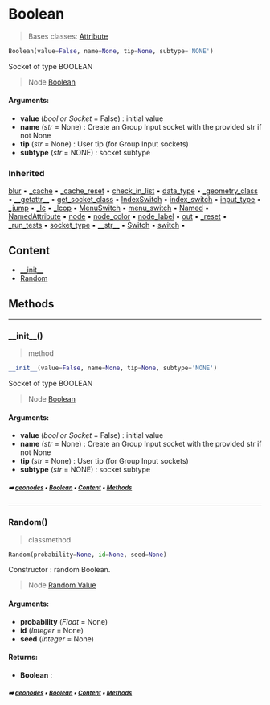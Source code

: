 # Boolean

> Bases classes: [Attribute](attribute.md#attribute)

``` python
Boolean(value=False, name=None, tip=None, subtype='NONE')
```

Socket of type BOOLEAN

> Node [Boolean](https://docs.blender.org/manual/en/latest/modeling/geometry_nodes/input/constant/boolean.html)

#### Arguments:
- **value** (_bool or Socket_ = False) : initial value
- **name** (_str_ = None) : Create an Group Input socket with the provided str if not None
- **tip** (_str_ = None) : User tip (for Group Input sockets)
- **subtype** (_str_ = NONE) : socket subtype

### Inherited

[blur](socket.md#blur) :black_small_square: [\_cache](nodecache.md#_cache) :black_small_square: [\_cache_reset](nodecache.md#_cache_reset) :black_small_square: [check_in_list](socket.md#check_in_list) :black_small_square: [data_type](socket.md#data_type) :black_small_square: [\_geometry_class](socket.md#_geometry_class) :black_small_square: [\_\_getattr__](socket.md#__getattr__) :black_small_square: [get_socket_class](socket.md#get_socket_class) :black_small_square: [IndexSwitch](socket.md#indexswitch) :black_small_square: [index_switch](socket.md#index_switch) :black_small_square: [input_type](socket.md#input_type) :black_small_square: [\_jump](socket.md#_jump) :black_small_square: [\_lc](socket.md#_lc) :black_small_square: [\_lcop](socket.md#_lcop) :black_small_square: [MenuSwitch](socket.md#menuswitch) :black_small_square: [menu_switch](socket.md#menu_switch) :black_small_square: [Named](attribute.md#named) :black_small_square: [NamedAttribute](attribute.md#namedattribute) :black_small_square: [node](socket.md#node) :black_small_square: [node_color](socket.md#node_color) :black_small_square: [node_label](socket.md#node_label) :black_small_square: [out](socket.md#out) :black_small_square: [\_reset](socket.md#_reset) :black_small_square: [\_run_tests](socket.md#_run_tests) :black_small_square: [socket_type](socket.md#socket_type) :black_small_square: [\_\_str__](socket.md#__str__) :black_small_square: [Switch](socket.md#switch) :black_small_square: [switch](socket.md#switch) :black_small_square:

## Content

- [\_\_init__](boolean.md#__init__)
- [Random](boolean.md#random)

## Methods



----------
### \_\_init__()

> method

``` python
__init__(value=False, name=None, tip=None, subtype='NONE')
```

Socket of type BOOLEAN

> Node [Boolean](https://docs.blender.org/manual/en/latest/modeling/geometry_nodes/input/constant/boolean.html)

#### Arguments:
- **value** (_bool or Socket_ = False) : initial value
- **name** (_str_ = None) : Create an Group Input socket with the provided str if not None
- **tip** (_str_ = None) : User tip (for Group Input sockets)
- **subtype** (_str_ = NONE) : socket subtype

##### <sub>:arrow_right: [geonodes](index.md#geonodes) :black_small_square: [Boolean](boolean.md#boolean) :black_small_square: [Content](boolean.md#content) :black_small_square: [Methods](boolean.md#methods)</sub>

----------
### Random()

> classmethod

``` python
Random(probability=None, id=None, seed=None)
```

Constructor : random Boolean.

> Node [Random Value](https://docs.blender.org/manual/en/latest/modeling/geometry_nodes/utilities/random_value.html)

#### Arguments:
- **probability** (_Float_ = None)
- **id** (_Integer_ = None)
- **seed** (_Integer_ = None)



#### Returns:
- **Boolean** :

##### <sub>:arrow_right: [geonodes](index.md#geonodes) :black_small_square: [Boolean](boolean.md#boolean) :black_small_square: [Content](boolean.md#content) :black_small_square: [Methods](boolean.md#methods)</sub>